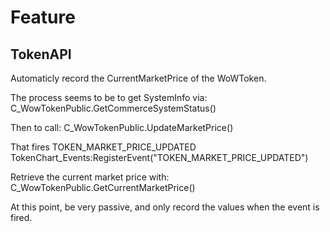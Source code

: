 # Feature

## TokenAPI

Automaticly record the CurrentMarketPrice of the WoWToken.

The process seems to be to get SystemInfo via:
C_WowTokenPublic.GetCommerceSystemStatus()

Then to call:
C_WowTokenPublic.UpdateMarketPrice()

That fires TOKEN_MARKET_PRICE_UPDATED
TokenChart_Events:RegisterEvent("TOKEN_MARKET_PRICE_UPDATED")

Retrieve the current market price with:
C_WowTokenPublic.GetCurrentMarketPrice()

At this point, be very passive, and only record the values when the event is fired.


